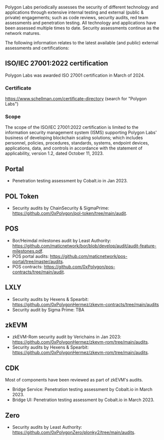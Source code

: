 Polygon Labs periodically assesses the security of different technology and applications through extensive internal testing and external (public & private) engagements; such as code reviews, security audits, red team assessments and penetration testing. All technology and applications have been assessed multiple times to date. Security assessments continue as the network matures.

The following information relates to the latest available (and public) external assessments and certifications:

## ISO/IEC 27001:2022 certification

Polygon Labs was awarded ISO 27001 certification in March of 2024.

### Certificate 

https://www.schellman.com/certificate-directory (search for "Polygon Labs")

### Scope
The scope of the ISO/IEC 27001:2022 certification is limited to the information security management system (ISMS) supporting Polygon Labs' business of developing blockchain scaling solutions; which includes personnel, policies, procedures, standards, systems, endpoint devices, applications, data, and controls in accordance with the statement of applicability, version 1.2, dated October 11, 2023.

## Portal

 - Penetration testing assessment by Cobalt.io in Jan 2023.

## POL Token
 
 - Security audits by ChainSecurity & SigmaPrime: https://github.com/0xPolygon/pol-token/tree/main/audit.

## POS
 
 - Bor/Heimdal milestones audit by Least Authority: https://github.com/maticnetwork/bor/blob/develop/audit/audit-feature-milestones.pdf.
 - POS portal audits: https://github.com/maticnetwork/pos-portal/tree/master/audits.
 - POS contracts: https://github.com/0xPolygon/pos-contracts/tree/main/audit.

## LXLY

 - Security audits by Hexens & Spearbit: https://github.com/0xPolygonHermez/zkevm-contracts/tree/main/audits
 - Security audit by Sigma Prime: TBA

## zkEVM
 
 - zkEVM-Rom security audit by Verichains in Jan 2023: https://github.com/0xPolygonHermez/zkevm-rom/tree/main/audits.
 - Security audits by Hexens & Spearbit: https://github.com/0xPolygonHermez/zkevm-rom/tree/main/audits.

## CDK
Most of components have been reviewed as part of zkEVM's audits.

 - Bridge Service: Penetration testing assessment by Cobalt.io in March 2023.
 - Bridge UI: Penetration testing assessment by Cobalt.io in March 2023.

## Zero

 - Security audits by Least Authority: https://github.com/0xPolygonZero/plonky2/tree/main/audits.
